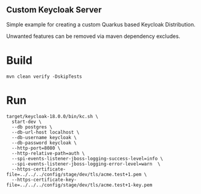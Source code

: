 Custom Keycloak Server
----

Simple example for creating a custom Quarkus based Keycloak Distribution.

Unwanted features can be removed via maven dependency excludes.

# Build
```
mvn clean verify -DskipTests
```

# Run
```
target/keycloak-18.0.0/bin/kc.sh \
  start-dev \
  --db postgres \
  --db-url-host localhost \
  --db-username keycloak \
  --db-password keycloak \
  --http-port=8080 \
  --http-relative-path=auth \
  --spi-events-listener-jboss-logging-success-level=info \
  --spi-events-listener-jboss-logging-error-level=warn  \
  --https-certificate-file=../../../config/stage/dev/tls/acme.test+1.pem \
  --https-certificate-key-file=../../../config/stage/dev/tls/acme.test+1-key.pem
```